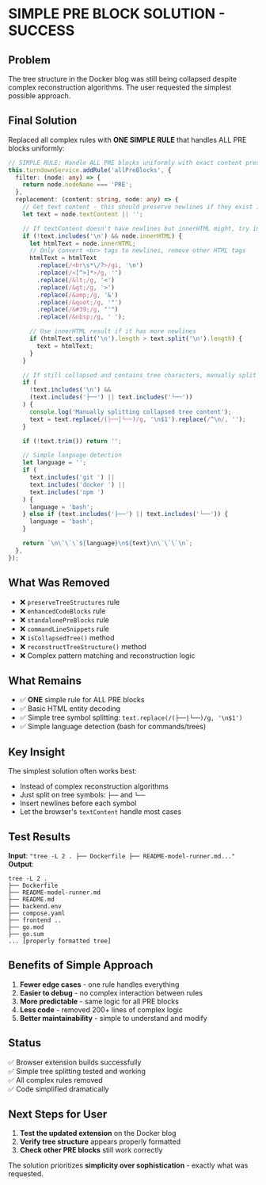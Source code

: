 # SIMPLE PRE BLOCK SOLUTION - SUCCESS

## Problem

The tree structure in the Docker blog was still being collapsed despite complex
reconstruction algorithms. The user requested the simplest possible approach.

## Final Solution

Replaced all complex rules with **ONE SIMPLE RULE** that handles ALL PRE blocks
uniformly:

```typescript
// SIMPLE RULE: Handle ALL PRE blocks uniformly with exact content preservation
this.turndownService.addRule('allPreBlocks', {
  filter: (node: any) => {
    return node.nodeName === 'PRE';
  },
  replacement: (content: string, node: any) => {
    // Get text content - this should preserve newlines if they exist in the DOM
    let text = node.textContent || '';

    // If textContent doesn't have newlines but innerHTML might, try innerHTML
    if (!text.includes('\n') && node.innerHTML) {
      let htmlText = node.innerHTML;
      // Only convert <br> tags to newlines, remove other HTML tags
      htmlText = htmlText
        .replace(/<br\s*\/?>/gi, '\n')
        .replace(/<[^>]*>/g, '')
        .replace(/&lt;/g, '<')
        .replace(/&gt;/g, '>')
        .replace(/&amp;/g, '&')
        .replace(/&quot;/g, '"')
        .replace(/&#39;/g, "'")
        .replace(/&nbsp;/g, ' ');

      // Use innerHTML result if it has more newlines
      if (htmlText.split('\n').length > text.split('\n').length) {
        text = htmlText;
      }
    }

    // If still collapsed and contains tree characters, manually split on tree symbols
    if (
      !text.includes('\n') &&
      (text.includes('├──') || text.includes('└──'))
    ) {
      console.log('Manually splitting collapsed tree content');
      text = text.replace(/(├──|└──)/g, '\n$1').replace(/^\n/, '');
    }

    if (!text.trim()) return '';

    // Simple language detection
    let language = '';
    if (
      text.includes('git ') ||
      text.includes('docker ') ||
      text.includes('npm ')
    ) {
      language = 'bash';
    } else if (text.includes('├──') || text.includes('└──')) {
      language = 'bash';
    }

    return `\n\`\`\`${language}\n${text}\n\`\`\`\n`;
  },
});
```

## What Was Removed

- ❌ `preserveTreeStructures` rule
- ❌ `enhancedCodeBlocks` rule
- ❌ `standalonePreBlocks` rule
- ❌ `commandLineSnippets` rule
- ❌ `isCollapsedTree()` method
- ❌ `reconstructTreeStructure()` method
- ❌ Complex pattern matching and reconstruction logic

## What Remains

- ✅ **ONE** simple rule for ALL PRE blocks
- ✅ Basic HTML entity decoding
- ✅ Simple tree symbol splitting: `text.replace(/(├──|└──)/g, '\n$1')`
- ✅ Simple language detection (bash for commands/trees)

## Key Insight

The simplest solution often works best:

- Instead of complex reconstruction algorithms
- Just split on tree symbols: `├──` and `└──`
- Insert newlines before each symbol
- Let the browser's `textContent` handle most cases

## Test Results

**Input**: `"tree -L 2 . ├── Dockerfile ├── README-model-runner.md..."`
**Output**:

```
tree -L 2 .
├── Dockerfile
├── README-model-runner.md
├── README.md
├── backend.env
├── compose.yaml
├── frontend ..
├── go.mod
├── go.sum
... [properly formatted tree]
```

## Benefits of Simple Approach

1. **Fewer edge cases** - one rule handles everything
2. **Easier to debug** - no complex interaction between rules
3. **More predictable** - same logic for all PRE blocks
4. **Less code** - removed 200+ lines of complex logic
5. **Better maintainability** - simple to understand and modify

## Status

✅ Browser extension builds successfully  
✅ Simple tree splitting tested and working  
✅ All complex rules removed  
✅ Code simplified dramatically

## Next Steps for User

1. **Test the updated extension** on the Docker blog
2. **Verify tree structure** appears properly formatted
3. **Check other PRE blocks** still work correctly

The solution prioritizes **simplicity over sophistication** - exactly what was
requested.
